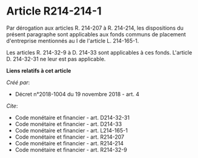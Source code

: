 # Article R214-214-1

Par dérogation aux articles R. 214-207 à R. 214-214, les dispositions du présent paragraphe sont applicables aux fonds
communs de placement d'entreprise mentionnés au I de l'article L. 214-165-1. 

Les articles R. 214-32-9 à D. 214-33 sont applicables à ces fonds. L'article D. 214-32-31 ne leur est pas applicable.

**Liens relatifs à cet article**

_Créé par_:

  - Décret n°2018-1004 du 19 novembre 2018 - art. 4

_Cite_:

  - Code monétaire et financier - art. D214-32-31
  - Code monétaire et financier - art. D214-33
  - Code monétaire et financier - art. L214-165-1
  - Code monétaire et financier - art. R214-207
  - Code monétaire et financier - art. R214-214
  - Code monétaire et financier - art. R214-32-9
